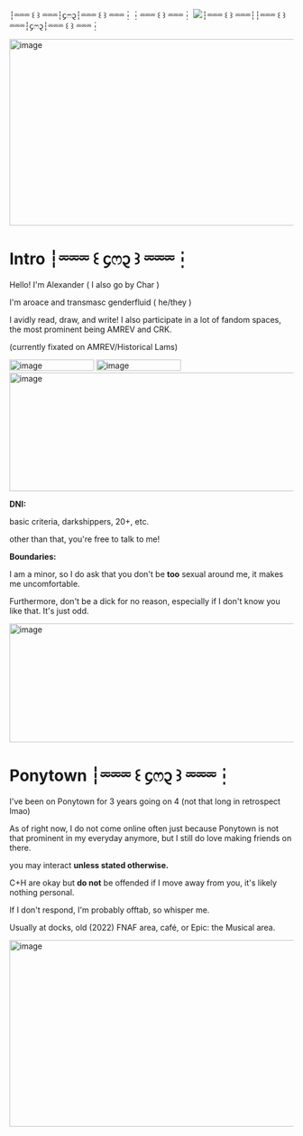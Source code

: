 

┆⏔⏔⏔ ꒰  ꒱ ⏔⏔⏔┆᧔ෆ᧓┆⏔⏔⏔ ꒰  ꒱ ⏔⏔⏔┆┆⏔⏔⏔ ꒰  ꒱ ⏔⏔⏔┆         ![](https://komarev.com/ghpvc/?username=Alexander-Laurens&style=for-the-badge&color=C40A0A&label=PROFILE+VIEWS&abbreviated=true)┆⏔⏔⏔ ꒰  ꒱ ⏔⏔⏔┆┆⏔⏔⏔ ꒰  ꒱ ⏔⏔⏔┆᧔ෆ᧓┆⏔⏔⏔ ꒰  ꒱ ⏔⏔⏔┆


<img width="2048" height="330" alt="image" src="https://github.com/user-attachments/assets/5f574be9-c948-427e-abc2-6f796ca16b94" />

# Intro ┆⏔⏔⏔ ꒰ ᧔ෆ᧓ ꒱ ⏔⏔⏔┆
Hello! I'm Alexander ( I also go by Char )

I'm aroace and transmasc genderfluid ( he/they ) 

I avidly read, draw, and write! I also participate in a lot of fandom spaces, the most prominent being AMREV and CRK. 

(currently fixated on AMREV/Historical Lams)

<img width="150" height="20" alt="image" src="https://github.com/user-attachments/assets/cd3bbfd2-6bcd-493c-82df-62acb207006a" />
<img width="150" height="20" alt="image" src="https://github.com/user-attachments/assets/50f7d338-08e3-44a4-ad52-497413cf3fea" />

<img width="2048" height="210" alt="image" src="https://github.com/user-attachments/assets/4aff6e37-c31e-4265-90f2-2d7700e8440d" />


**DNI:**

basic criteria, darkshippers, 20+, etc. 

other than that, you're free to talk to me!

**Boundaries:**

I am a minor, so I do ask that you don't be **too** sexual around me, it makes me uncomfortable.

Furthermore, don't be a dick for no reason, especially if I don't know you like that. It's just odd.

<img width="2048" height="210" alt="image" src="https://github.com/user-attachments/assets/4aff6e37-c31e-4265-90f2-2d7700e8440d" />


# Ponytown ┆⏔⏔⏔ ꒰ ᧔ෆ᧓ ꒱ ⏔⏔⏔┆

I've been on Ponytown for 3 years going on 4 (not that long in retrospect lmao)

As of right now, I do not come online often just because Ponytown is not that prominent in my everyday anymore, but I still do love making friends on there.


you may interact **unless stated otherwise.**

C+H are okay but **do not** be offended if I move away from you, it's likely nothing personal.

If I don't respond, I'm probably offtab, so whisper me.

Usually at docks, old (2022) FNAF area, café, or Epic: the Musical area.

<img width="2048" height="330" alt="image" src="https://github.com/user-attachments/assets/5ea026d4-1590-4dbe-9ccf-3643135ce0d9" />


